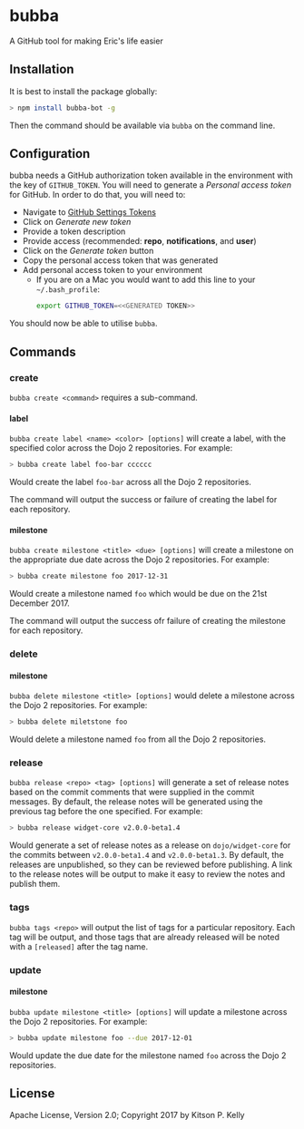 # bubba

A GitHub tool for making Eric's life easier

## Installation

It is best to install the package globally:

```sh
> npm install bubba-bot -g
```

Then the command should be available via `bubba` on the command line.

## Configuration

bubba needs a GitHub authorization token available in the environment with the key of `GITHUB_TOKEN`.  You will need to generate a _Personal access token_ for GitHub.  In order to do that, you will need to:

* Navigate to [GitHub Settings Tokens](https://github.com/settings/tokens)
* Click on _Generate new token_
* Provide a token description
* Provide access (recommended: **repo**, **notifications**, and **user**)
* Click on the _Generate token_ button
* Copy the personal access token that was generated
* Add personal access token to your environment
  * If you are on a Mac you would want to add this line to your `~/.bash_profile`:
    ```bash
    export GITHUB_TOKEN=<<GENERATED TOKEN>>
    ```

You should now be able to utilise `bubba`.

## Commands

### create

`bubba create <command>` requires a sub-command.

#### label

`bubba create label <name> <color> [options]` will create a label, with the specified color across the Dojo 2 repositories.  For example:

```sh
> bubba create label foo-bar cccccc
```

Would create the label `foo-bar` across all the Dojo 2 repositories.

The command will output the success or failure of creating the label for each repository.

#### milestone

`bubba create milestone <title> <due> [options]` will create a milestone on the appropriate due date across the Dojo 2 repositories.  For example:

```sh
> bubba create milestone foo 2017-12-31
```

Would create a milestone named `foo` which would be due on the 21st December 2017.

The command will output the success ofr failure of creating the milestone for each repository.

### delete

#### milestone

`bubba delete milestone <title> [options]` would delete a milestone across the Dojo 2 repositories.  For example:

```sh
> bubba delete miletstone foo
```

Would delete a milestone named `foo` from all the Dojo 2 repositories.

### release

`bubba release <repo> <tag> [options]` will generate a set of release notes based on the commit comments that were supplied in the commit messages.  By default, the release notes will be generated using the previous tag before the one specified.  For example:

```sh
> bubba release widget-core v2.0.0-beta1.4
```

Would generate a set of release notes as a release on `dojo/widget-core` for the commits between `v2.0.0-beta1.4` and `v2.0.0-beta1.3`.  By default, the releases are unpublished, so they can be reviewed before publishing.  A link to the release notes will be output to make it easy to review the notes and publish them.

### tags

`bubba tags <repo>` will output the list of tags for a particular repository.  Each tag will be output, and those tags that are already released will be noted with a `[released]` after the tag name.

### update

#### milestone

`bubba update milestone <title> [options]` will update a milestone across the Dojo 2 repositories.  For example:

```sh
> bubba update milestone foo --due 2017-12-01
```

Would update the due date for the milestone named `foo` across the Dojo 2 repositories.

## License

Apache License, Version 2.0; Copyright 2017 by Kitson P. Kelly

